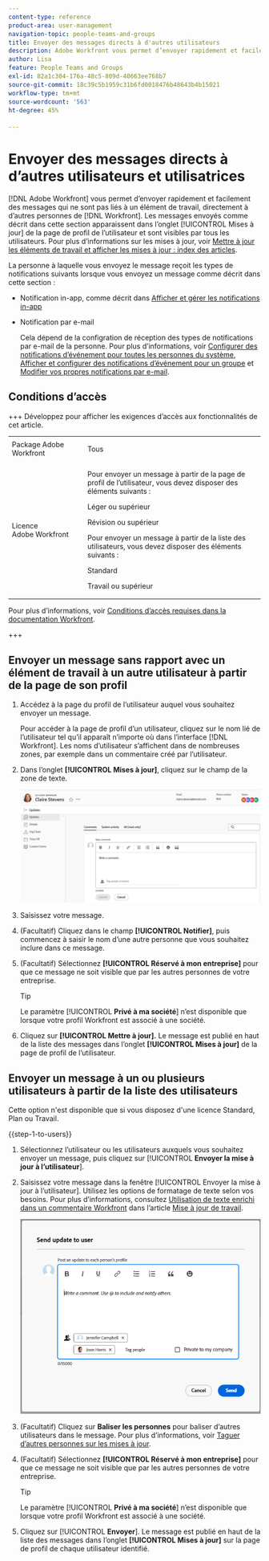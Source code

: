 ```yaml
---
content-type: reference
product-area: user-management
navigation-topic: people-teams-and-groups
title: Envoyer des messages directs à d'autres utilisateurs
description: Adobe Workfront vous permet d’envoyer rapidement et facilement des messages qui ne sont pas liés à un élément de travail directement à d’autres personnes de Workfront.
author: Lisa
feature: People Teams and Groups
exl-id: 82a1c304-176a-48c5-809d-40663ee768b7
source-git-commit: 18c39c5b1959c31b6fd0018476b48643b4b15021
workflow-type: tm+mt
source-wordcount: '563'
ht-degree: 45%

---
```


# Envoyer des messages directs à d’autres utilisateurs et utilisatrices

[!DNL Adobe Workfront] vous permet d’envoyer rapidement et facilement des messages qui ne sont pas liés à un élément de travail, directement à d’autres personnes de [!DNL Workfront]. Les messages envoyés comme décrit dans cette section apparaissent dans l’onglet [!UICONTROL Mises à jour] de la page de profil de l’utilisateur et sont visibles par tous les utilisateurs. Pour plus d’informations sur les mises à jour, voir [Mettre à jour les éléments de travail et afficher les mises à jour : index des articles](../../workfront-basics/updating-work-items-and-viewing-updates/update-work-items-and-view-updates.md).

La personne à laquelle vous envoyez le message reçoit les types de notifications suivants lorsque vous envoyez un message comme décrit dans cette section :

* Notification in-app, comme décrit dans [Afficher et gérer les notifications in-app](../../workfront-basics/using-notifications/view-and-manage-in-app-notifications.md)
* Notification par e-mail

  Cela dépend de la configration de réception des types de notifications par e-mail de la personne. Pour plus d’informations, voir [Configurer des notifications d’événement pour toutes les personnes du système](../../administration-and-setup/manage-workfront/emails/configure-event-notifications-for-everyone-in-the-system.md), [Afficher et configurer des notifications d’événement pour un groupe](../../administration-and-setup/manage-groups/create-and-manage-groups/view-and-configure-event-notifications-group.md) et [Modifier vos propres notifications par e-mail](../../workfront-basics/using-notifications/activate-or-deactivate-your-own-event-notifications.md).

## Conditions d’accès

+++ Développez pour afficher les exigences d’accès aux fonctionnalités de cet article.

<table style="table-layout:auto"> 
 <col> 
 <col> 
 <tbody> 
  <tr> 
   <td>Package Adobe Workfront</td> 
   <td><p>Tous</p></td> 
  </tr> 
  <tr> 
   <td>Licence Adobe Workfront</td> 
   <td>
   <p>Pour envoyer un message à partir de la page de profil de l’utilisateur, vous devez disposer des éléments suivants :</P>
   <p>Léger ou supérieur</p>
   <p>Révision ou supérieur</p>
   <p>Pour envoyer un message à partir de la liste des utilisateurs, vous devez disposer des éléments suivants :</p>
   <p>Standard</p>
   <p>Travail ou supérieur</p></td>
  </tr> 
 </tbody> 
</table>

Pour plus d’informations, voir [Conditions d’accès requises dans la documentation Workfront](/help/quicksilver/administration-and-setup/add-users/access-levels-and-object-permissions/access-level-requirements-in-documentation.md).

+++

## Envoyer un message sans rapport avec un élément de travail à un autre utilisateur à partir de la page de son profil

1. Accédez à la page du profil de l’utilisateur auquel vous souhaitez envoyer un message.

   Pour accéder à la page de profil d’un utilisateur, cliquez sur le nom lié de l’utilisateur tel qu’il apparaît n’importe où dans l’interface [!DNL Workfront]. Les noms d’utilisateur s’affichent dans de nombreuses zones, par exemple dans un commentaire créé par l’utilisateur.

1. Dans l’onglet **[!UICONTROL Mises à jour]**, cliquez sur le champ de la zone de texte.

   ![Envoyer un message à la personne sur l’onglet [!UICONTROL Mises à jour]](assets/send-message-to-user-on-updates-tab.png)

1. Saisissez votre message.
1. (Facultatif) Cliquez dans le champ **[!UICONTROL Notifier]**, puis commencez à saisir le nom d’une autre personne que vous souhaitez inclure dans ce message.

1. (Facultatif) Sélectionnez **[!UICONTROL Réservé à mon entreprise]** pour que ce message ne soit visible que par les autres personnes de votre entreprise.

   >[!TIP]
   >
   >Le paramètre [!UICONTROL **Privé à ma société**] n’est disponible que lorsque votre profil Workfront est associé à une société.

1. Cliquez sur **[!UICONTROL Mettre à jour].**
Le message est publié en haut de la liste des messages dans l’onglet **[!UICONTROL Mises à jour]** de la page de profil de l’utilisateur.

## Envoyer un message à un ou plusieurs utilisateurs à partir de la liste des utilisateurs

Cette option n&#39;est disponible que si vous disposez d&#39;une licence Standard, Plan ou Travail.

{{step-1-to-users}}

1. Sélectionnez l’utilisateur ou les utilisateurs auxquels vous souhaitez envoyer un message, puis cliquez sur [!UICONTROL **Envoyer la mise à jour à l’utilisateur**].
1. Saisissez votre message dans la fenêtre [!UICONTROL Envoyer la mise à jour à l’utilisateur]. Utilisez les options de formatage de texte selon vos besoins. Pour plus d’informations, consultez [Utilisation de texte enrichi dans un commentaire Workfront](/help/quicksilver/workfront-basics/updating-work-items-and-viewing-updates/update-work.md#use-rich-text-in-a-workfront-comment) dans l’article [Mise à jour de travail](/help/quicksilver/workfront-basics/updating-work-items-and-viewing-updates/update-work.md).

   ![Envoyez un message à l’utilisateur dans la fenêtre Envoyer la mise à jour à l’utilisateur ](assets/send-update-to-user-072825.png)

1. (Facultatif) Cliquez sur **Baliser les personnes** pour baliser d’autres utilisateurs dans le message. Pour plus d’informations, voir [Taguer d’autres personnes sur les mises à jour](/help/quicksilver/workfront-basics/updating-work-items-and-viewing-updates/tag-others-on-updates.md).
1. (Facultatif) Sélectionnez **[!UICONTROL Réservé à mon entreprise]** pour que ce message ne soit visible que par les autres personnes de votre entreprise.

   >[!TIP]
   >
   >Le paramètre [!UICONTROL **Privé à ma société**] n’est disponible que lorsque votre profil Workfront est associé à une société.
1. Cliquez sur [!UICONTROL **Envoyer**].
Le message est publié en haut de la liste des messages dans l’onglet **[!UICONTROL Mises à jour]** sur la page de profil de chaque utilisateur identifié.
